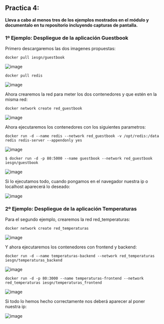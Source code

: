 ## Practica 4:

**Lleva a cabo al menos tres de los ejemplos mostrados en el módulo y documentalo en tu repositorio incluyendo capturas de pantalla.**

### 1º Ejemplo: Despliegue de la aplicación Guestbook

Primero descargaremos las dos imagenes propuestas:

```
docker pull iesgn/guestbook
```

![image](https://github.com/ElAnotio/SRI-ASIR2/assets/122453991/bbddf081-6b6b-495a-a910-ef726d4df469)

```
docker pull redis
```

![image](https://github.com/ElAnotio/SRI-ASIR2/assets/122453991/9c4cdc66-2801-45a0-8606-b9c8b126850b)

Ahora crearemos la red para meter los dos contenedores y que estén en la misma red:

```
docker network create red_guestbook
```

![image](https://github.com/ElAnotio/SRI-ASIR2/assets/122453991/d7519f2c-a9b5-436f-85aa-4c00ec1f18ab)

Ahora ejecutaremos los contenedores con los siguientes parametros:

```
docker run -d --name redis --network red_guestbook -v /opt/redis:/data redis redis-server --appendonly yes
```

![image](https://github.com/ElAnotio/SRI-ASIR2/assets/122453991/c010e698-0ce5-48df-b2f0-bea87e0ca49f)

```
$ docker run -d -p 80:5000 --name guestbook --network red_guestbook iesgn/guestbook
```

![image](https://github.com/ElAnotio/SRI-ASIR2/assets/122453991/ed289f56-68dc-4e6d-b4fb-7b6905ade079)

Si lo ejecutamos todo, cuando pongamos en el navegador nuestra ip o localhost aparecerá lo deseado:

![image](https://github.com/ElAnotio/SRI-ASIR2/assets/122453991/8c13c910-d9b5-4b8c-a83c-cb4b8701e751)

### 2º Ejemplo: Despliegue de la aplicación Temperaturas

Para el segundo ejemplo, crearemos la red red_temperaturas:

```
docker network create red_temperaturas
```

![image](https://github.com/ElAnotio/SRI-ASIR2/assets/122453991/0d35bc4a-dafa-4c4d-8e87-dc33acb77e2b)

Y ahora ejecutaremos los contenedores con frontend y backend:

```
docker run -d --name temperaturas-backend --network red_temperaturas iesgn/temperaturas_backend
```

![image](https://github.com/ElAnotio/SRI-ASIR2/assets/122453991/fe74ce99-3d10-4018-ad82-f466fabae920)

```
docker run -d -p 80:3000 --name temperaturas-frontend --network red_temperaturas iesgn/temperaturas_frontend
```

![image](https://github.com/ElAnotio/SRI-ASIR2/assets/122453991/fb9cc3ba-0ae9-4f25-ae70-b0cb47c862ec)

Si todo lo hemos hecho correctamente nos deberá aparecer al poner nuestra ip:

![image](https://github.com/ElAnotio/SRI-ASIR2/assets/122453991/9a8074f6-5860-4a46-b745-e2fc65b61588)


